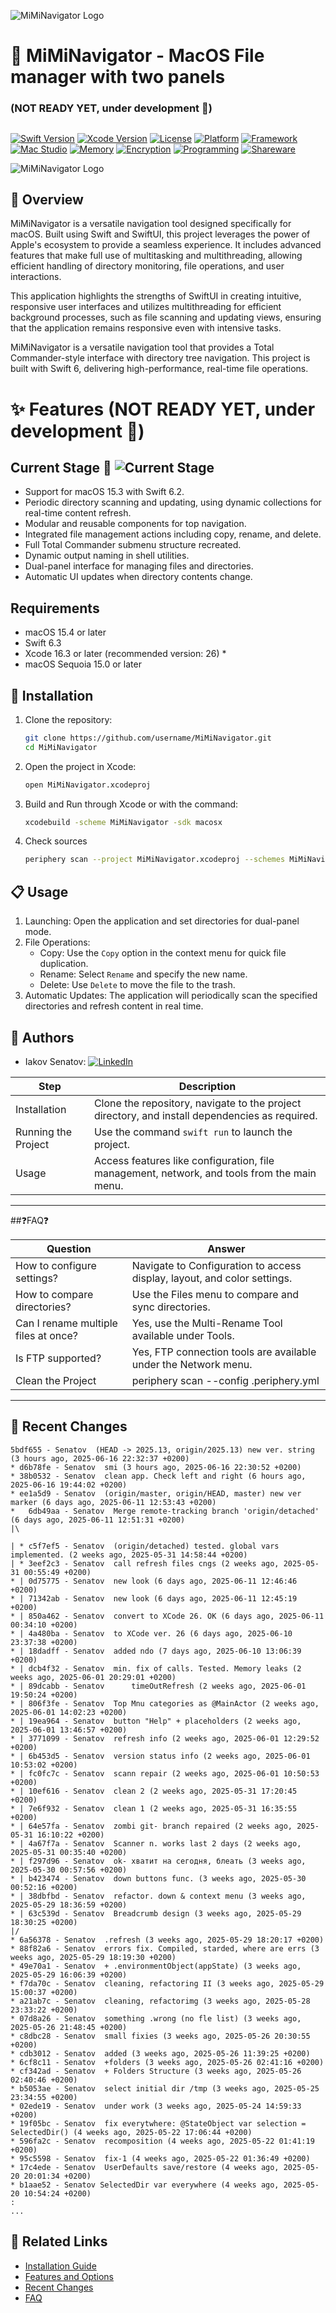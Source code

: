 ![MiMiNavigator Logo](MiMiNavigator/Assets.xcassets/AppIcon.appiconset/128.png "just logo")


# 📁 MiMiNavigator - MacOS File manager with two panels
### (NOT READY YET, under development 🧹)

##

[![Swift Version](https://img.shields.io/badge/Swift-6.4-blue.svg)](https://swift.org)
[![Xcode Version](https://img.shields.io/badge/Xcode-16.5-blue.svg)](https://developer.apple.com/xcode/)
[![License](https://img.shields.io/badge/License-MIT-lightgrey.svg)](LICENSE)
[![Platform](https://img.shields.io/badge/Platform-macOS-blue.svg)](https://www.apple.com/macos/)
[![Framework](https://img.shields.io/badge/Framework-SwiftUI-blueviolet.svg)](https://developer.apple.com/xcode/swiftui/)
[![Mac Studio](https://img.shields.io/badge/Device-Mac_Studio_M2Max-orange.svg)](https://www.apple.com/mac-studio/)
[![Memory](https://img.shields.io/badge/RAM-32_GB-brightgreen.svg)]()
[![Encryption](https://img.shields.io/badge/Encryption-Enabled-green.svg)]()
[![Programming](https://img.shields.io/badge/Type-Free_Programming-lightblue.svg)]()
[![Shareware](https://img.shields.io/badge/License-Freeware-yellow.svg)]()

![MiMiNavigator Logo](MiMiNavigator/Assets.xcassets/AppIcon.appiconset/64.png "just logo")

## 📖 Overview
MiMiNavigator is a versatile navigation tool designed specifically for macOS. Built using Swift and SwiftUI, this project leverages the power of Apple's ecosystem to provide a seamless experience. It includes advanced features that make full use of multitasking and multithreading, allowing efficient handling of directory monitoring, file operations, and user interactions.

This application highlights the strengths of SwiftUI in creating intuitive, responsive user interfaces and utilizes multithreading for efficient background processes, such as file scanning and updating views, ensuring that the application remains responsive even with intensive tasks.

MiMiNavigator is a versatile navigation tool that provides a Total Commander-style interface with directory tree navigation. This project is built with Swift 6, delivering high-performance, real-time file operations.



# ✨ Features (NOT READY YET, under development 🧹)

## Current Stage 🦾 ![Current Stage](docs/Preview.png "current preview")

-  Support for macOS 15.3 with Swift 6.2.
-  Periodic directory scanning and updating, using dynamic collections for real-time content refresh.
-  Modular and reusable components for top navigation.
-  Integrated file management actions including copy, rename, and delete.
-  Full Total Commander submenu structure recreated.
-  Dynamic output naming in shell utilities.
-  Dual-panel interface for managing files and directories.
-  Automatic UI updates when directory contents change.

## Requirements

- macOS 15.4 or later
- Swift 6.3
- Xcode 16.3 or later (recommended version: 26) *
- macOS Sequoia 15.0 or later

## 🚀 Installation

1. Clone the repository:
    ```bash
    git clone https://github.com/username/MiMiNavigator.git
    cd MiMiNavigator
    ```
2. Open the project in Xcode:
    ```bash
    open MiMiNavigator.xcodeproj
    ```
3. Build and Run through Xcode or with the command:
    ```bash
    xcodebuild -scheme MiMiNavigator -sdk macosx
    ```
4. Check sources 
    ```bash
    periphery scan --project MiMiNavigator.xcodeproj --schemes MiMiNavigator
    ```     

## 📋 Usage

1. Launching: Open the application and set directories for dual-panel mode.
2. File Operations:
    - Copy: Use the `Copy` option in the context menu for quick file duplication.
    - Rename: Select `Rename` and specify the new name.
    - Delete: Use `Delete` to move the file to the trash.
3. Automatic Updates: The application will periodically scan the specified directories and refresh content in real time.

## 👤 Authors
- Iakov Senatov:  [![LinkedIn](https://www.shareicon.net/data/128x128/2017/06/16/887138_logo_512x512.png?logo=linkedin)](https://www.linkedin.com/in/iakov-senatov-07060765)

| Step           | Description                                                                                    |
|-------------------------|------------------------------------------------------------------------------------------------|
| Installation        | Clone the repository, navigate to the project directory, and install dependencies as required. |
| Running the Project | Use the command `swift run` to launch the project.                                             |
| Usage               | Access features like configuration, file management, network, and tools from the main menu.    |

---




##❓FAQ❓ 

| Question                                 | Answer                                                                       |
|------------------------------------------|------------------------------------------------------------------------------|
| How to configure settings?           | Navigate to Configuration to access display, layout, and color settings. |
| How to compare directories?          | Use the Files menu to compare and sync directories.                      |
| Can I rename multiple files at once? | Yes, use the Multi-Rename Tool available under Tools.                |
| Is FTP supported?                    | Yes, FTP connection tools are available under the Network menu.          |
| Clean the Project                    | periphery scan --config .periphery.yml                                       |

---



## 📅 Recent Changes
```log
5bdf655 - Senatov  (HEAD -> 2025.13, origin/2025.13) new ver. string (3 hours ago, 2025-06-16 22:32:37 +0200)
* d6b78fe - Senatov  smi (3 hours ago, 2025-06-16 22:30:52 +0200)
* 38b0532 - Senatov  clean app. Check left and right (6 hours ago, 2025-06-16 19:44:02 +0200)
* ee1a5d9 - Senatov  (origin/master, origin/HEAD, master) new ver marker (6 days ago, 2025-06-11 12:53:43 +0200)
*   6db49aa - Senatov  Merge remote-tracking branch 'origin/detached' (6 days ago, 2025-06-11 12:51:31 +0200)
|\  

| * c5f7ef5 - Senatov  (origin/detached) tested. global vars implemented. (2 weeks ago, 2025-05-31 14:58:44 +0200)
| * 3eef2c3 - Senatov  call refresh files cngs (2 weeks ago, 2025-05-31 00:55:49 +0200)
* | 0d75775 - Senatov  new look (6 days ago, 2025-06-11 12:46:46 +0200)
* | 71342ab - Senatov  new look (6 days ago, 2025-06-11 12:45:19 +0200)
* | 850a462 - Senatov  convert to XCode 26. OK (6 days ago, 2025-06-11 00:34:10 +0200)
* | 4a480ba - Senatov  to XCode ver. 26 (6 days ago, 2025-06-10 23:37:38 +0200)
* | 18dadff - Senatov  added ndo (7 days ago, 2025-06-10 13:06:39 +0200)
* | dcb4f32 - Senatov  min. fix of calls. Tested. Memory leaks (2 weeks ago, 2025-06-01 20:29:01 +0200)
* | 89dcabb - Senatov      timeOutRefresh (2 weeks ago, 2025-06-01 19:50:24 +0200)
* | 806f3fe - Senatov  Top Mnu categories as @MainActor (2 weeks ago, 2025-06-01 14:02:23 +0200)
* | 19ea964 - Senatov  button "Help" + placeholders (2 weeks ago, 2025-06-01 13:46:57 +0200)
* | 3771099 - Senatov  refresh info (2 weeks ago, 2025-06-01 12:29:52 +0200)
* | 6b453d5 - Senatov  version status info (2 weeks ago, 2025-06-01 10:53:02 +0200)
* | fc0fc7c - Senatov  scann repair (2 weeks ago, 2025-06-01 10:50:53 +0200)
* | 10ef616 - Senatov  clean 2 (2 weeks ago, 2025-05-31 17:20:45 +0200)
* | 7e6f932 - Senatov  clean 1 (2 weeks ago, 2025-05-31 16:35:55 +0200)
* | 64e57fa - Senatov  zombi git- branch repaired (2 weeks ago, 2025-05-31 16:10:22 +0200)
* | 4a67f7a - Senatov  Scanner n. works last 2 days (2 weeks ago, 2025-05-31 00:35:40 +0200)
* | f297d96 - Senatov  ok- хватит на сегодня, блеать (3 weeks ago, 2025-05-30 00:57:56 +0200)
* | b423474 - Senatov  down buttons func. (3 weeks ago, 2025-05-30 00:52:16 +0200)
* | 38dbfbd - Senatov  refactor. down & context menu (3 weeks ago, 2025-05-29 18:36:59 +0200)
* | 63c539d - Senatov  Breadcrumb design (3 weeks ago, 2025-05-29 18:30:25 +0200)
|/  
* 6a56378 - Senatov  .refresh (3 weeks ago, 2025-05-29 18:20:17 +0200)
* 88f82a6 - Senatov  errors fix. Compiled, starded, where are errs (3 weeks ago, 2025-05-29 18:19:30 +0200)
* 49e70a1 - Senatov  + .environmentObject(appState) (3 weeks ago, 2025-05-29 16:06:39 +0200)
* f7da70c - Senatov  cleaning, refactoring II (3 weeks ago, 2025-05-29 15:00:37 +0200)
* a21ab7c - Senatov  cleaning, refactorimg (3 weeks ago, 2025-05-28 23:33:22 +0200)
* 07d8a26 - Senatov  something .wrong (no fle list) (3 weeks ago, 2025-05-26 21:48:45 +0200)
* c8dbc28 - Senatov  small fixies (3 weeks ago, 2025-05-26 20:30:55 +0200)
* cdb3012 - Senatov  added (3 weeks ago, 2025-05-26 11:39:25 +0200)
* 6cf8c11 - Senatov  +folders (3 weeks ago, 2025-05-26 02:41:16 +0200)
* cf342ad - Senatov  + Folders Structure (3 weeks ago, 2025-05-26 02:40:46 +0200)
* b5053ae - Senatov  select initial dir /tmp (3 weeks ago, 2025-05-25 23:34:55 +0200)
* 02ede19 - Senatov  under work (3 weeks ago, 2025-05-24 14:59:33 +0200)
* 19f05bc - Senatov  fix everytwhere: @StateObject var selection = SelectedDir() (4 weeks ago, 2025-05-22 17:06:44 +0200)
* 596fa2c - Senatov  recomposition (4 weeks ago, 2025-05-22 01:41:19 +0200)
* 95c5598 - Senatov  fix-1 (4 weeks ago, 2025-05-22 01:36:49 +0200)
* 17c4ede - Senatov  UserDefaults save/restore (4 weeks ago, 2025-05-20 20:01:34 +0200)
* b1aae52 - Senatov SelectedDir var everywhere (4 weeks ago, 2025-05-20 10:54:24 +0200)
:
...
```
## 🔗 Related Links

- [Installation Guide](#quick-start-guide)
- [Features and Options](#features-and-options)
- [Recent Changes](#recent-changes)
- [FAQ](#faq)
